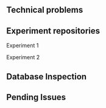 
Technical problems
-------------------



Experiment repositories
------------------------

Experiment 1


Experiment 2




Database Inspection
-----------------------






Pending Issues
---------------




